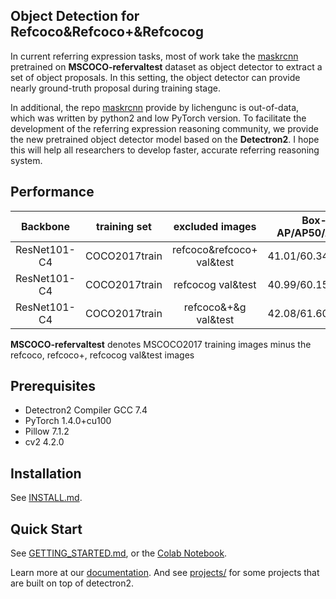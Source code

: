 ## Object Detection for Refcoco&Refcoco+&Refcocog

In current referring expression tasks, most of work take the [maskrcnn](https://github.com/lichengunc/mask-faster-rcnn) 
pretrained on **MSCOCO-refervaltest** dataset as object detector to extract a set of object proposals. In this setting,
the object detector can provide nearly ground-truth proposal during training stage. 

In additional, the repo [maskrcnn](https://github.com/lichengunc/mask-faster-rcnn) provide by lichengunc is out-of-data, which was written by python2 and low PyTorch
version. To facilitate the development of the referring expression reasoning community, we provide the new pretrained object
detector model based on the **Detectron2**. I hope this will help all researchers to develop faster, accurate referring reasoning system.


## Performance 

| Backbone     | training set  |  excluded images           | Box-AP/AP50/AP75 | mask-AP/AP50/AP75|Model|Log|
|  :----:      | :----:        |:----:                     | :---:            |:---:|:---:|:---:|
| ResNet101-C4 | COCO2017train | refcoco&refcoco+ val&test | 41.01/60.34/44.18|35.33/56.98/37.49|[ckpt_final](https://drive.google.com/file/d/1JD5MyfMyE1CGhR0TQl9BKqyAoeuNpPLh/view?usp=sharing)|[log](./outputs/COCO2014/default_training_mscoco_train2017_ignore_refcoco&+_v1/log.txt)|
| ResNet101-C4 | COCO2017train | refcocog val&test         | 40.99/60.15/44.15|35.33/57.03/37.75|[ckpt_final](https://drive.google.com/file/d/1e-xKFl6eZv5VI1CW6sMFl-OEVh3at0L3/view?usp=sharing)|[log](./outputs/COCO2014/default_training_mscoco_train2017_ignore_refcocog_v1/log.txt)|
| ResNet101-C4 | COCO2017train | refcoco&+&g val&test      | 42.08/61.60/45.45|36.36/58.35/38.89|[ckpt_final](https://drive.google.com/file/d/1MryfhLe71pt1gpvh5G_XigIecIauabjT/view?usp=sharing)|[log](./outputs/COCO2014/default_training_mscoco_train2017_ignore_refcoco&+_vt/log.txt)|


**MSCOCO-refervaltest** denotes MSCOCO2017 training images minus the refcoco, refcoco+, refcocog val&test images


## Prerequisites

* Detectron2 Compiler    GCC 7.4
* PyTorch                1.4.0+cu100
* Pillow                  7.1.2
* cv2                    4.2.0

## Installation

See [INSTALL.md](INSTALL.md).

## Quick Start

See [GETTING_STARTED.md](GETTING_STARTED.md),
or the [Colab Notebook](https://colab.research.google.com/drive/16jcaJoc6bCFAQ96jDe2HwtXj7BMD_-m5).

Learn more at our [documentation](https://detectron2.readthedocs.org).
And see [projects/](projects/) for some projects that are built on top of detectron2.